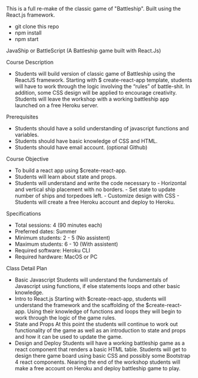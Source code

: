 This is a full re-make of the classic game of "Battleship". Built using the React.js framework.

 - git clone this repo
 - npm install
 - npm start

 
JavaShip or BattleScript (A Battleship game built with React.Js)

Course Description
 - Students will build  version of classic game of Battleship using the ReactJS framework. Starting with $ create-react-app template, students will have to work through the logic involving the “rules” of battle-shit. In addition, some CSS design will be applied to encourage creativity. Students will leave the workshop with a working battleship app launched on a free Heroku server.
 
Prerequisites
- Students should have a solid understanding of javascript functions and variables.
- Students should have basic knowledge of CSS and HTML.
- Students should have email account. (optional Github)

Course Objective
- To build a react app using $create-react-app.
- Students will learn about state and props.
- Students will understand and write the code necessary to
	     - Horizontal and vertical ship placement with no borders.
	     - Set state to update number of ships and torpedoes left.
	     - Customize design with CSS
      - Students will create a free Heroku account and deploy to Heroku.



Specifications
- Total sessions: 4 (90 minutes each)
- Preferred dates:  Summer
- Minimum students: 2 - 5  (No assistent)
- Maximum students: 6 - 10  (With assistent) 
- Required software: Heroku CLI
- Required hardware: MacOS or PC

Class Detail Plan
- Basic Javascript
	Students will understand the fundamentals of Javascript using functions, if else statements loops and other basic 	  knowledge.
- Intro to React.js
	Starting with $create-react-app, students will understand the framework and the scaffolding of the $create-react-	 app. Using their knowledge of functions and loops they will begin to work through the logic of the  game rules.
- State and Props
	At this point the students will continue to work out functionality of the game as well as an introduction to state   	     and props and how it can be used to update the game.
- Design and Deploy
	Students will have a working battleship game as a react component that renders a basic HTML table. Students will 	 get to design there game board using basic CSS and possibly some Bootstrap 4 react components. Nearing the end of           the workshop students will make a free account on Heroku and deploy battleship game to play.


